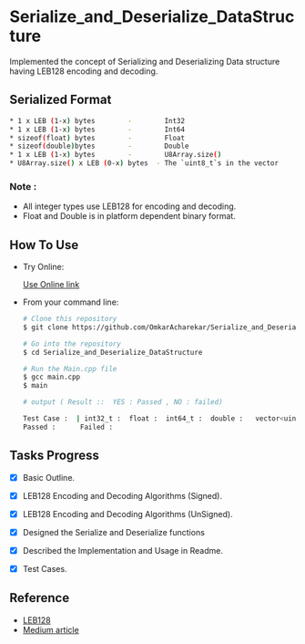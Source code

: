 # Serialize_and_Deserialize_DataStructure
Implemented the concept of Serializing and Deserializing Data structure having LEB128 encoding and decoding.


## Serialized Format

  
```bash
* 1 x LEB (1-x) bytes        -        Int32
* 1 x LEB (1-x) bytes        -        Int64
* sizeof(float) bytes        -        Float
* sizeof(double)bytes        -        Double
* 1 x LEB (1-x) bytes        -        U8Array.size()
* U8Array.size() x LEB (0-x) bytes  - The `uint8_t`s in the vector
```
### Note :  

* All integer types use LEB128 for encoding and decoding.
* Float and Double is in platform dependent binary format.


## How To Use 

 * Try Online:
  
    [ Use Online link](https://onlinegdb.com/De5HV8GHT)

* From your command line:
  ```bash
  # Clone this repository
  $ git clone https://github.com/OmkarAcharekar/Serialize_and_Deserialize_DataStructure.git

  # Go into the repository
  $ cd Serialize_and_Deserialize_DataStructure

  # Run the Main.cpp file
  $ gcc main.cpp
  $ main

  # output ( Result ::  YES : Passed , NO : failed) 
  
  Test Case :  | int32_t :  float :  int64_t :  double :   vector<uint8_t> :{  }| Result : Is D1 and D2 equal? :   
  Passed :      Failed : 

  ```



## Tasks Progress

- [x] Basic Outline.
- [x] LEB128 Encoding and Decoding Algorithms (Signed).
- [x] LEB128 Encoding and Decoding Algorithms (UnSigned).
- [x] Designed the Serialize and Deserialize functions
- [x] Described the Implementation and Usage in Readme.
- [x] Test Cases.


## Reference

* [LEB128](https://en.wikipedia.org/wiki/LEB128)
* [Medium article](https://basicdrift.com/explore-encoding-base-128-varints-41665a0dca36)




